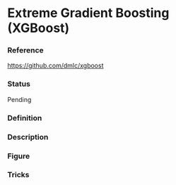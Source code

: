 # Extreme Gradient Boosting (XGBoost)
### Reference
https://github.com/dmlc/xgboost
### Status
Pending
### Definition
### Description
### Figure
### Tricks


